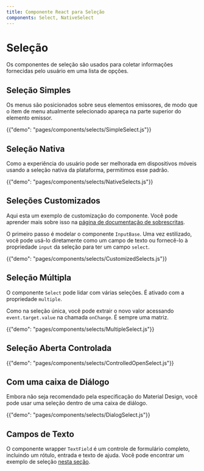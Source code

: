 ```yaml
---
title: Componente React para Seleção
components: Select, NativeSelect
---
```


# Seleção

<p class="description">Os componentes de seleção são usados para coletar informações fornecidas pelo usuário em uma lista de opções.</p>

## Seleção Simples

Os menus são posicionados sobre seus elementos emissores, de modo que o item de menu atualmente selecionado apareça na parte superior do elemento emissor.

{{"demo": "pages/components/selects/SimpleSelect.js"}}

## Seleção Nativa

Como a experiência do usuário pode ser melhorada em dispositivos móveis usando a seleção nativa da plataforma, permitimos esse padrão.

{{"demo": "pages/components/selects/NativeSelects.js"}}

## Seleções Customizados

Aqui esta um exemplo de customização do componente. Você pode aprender mais sobre isso na [página de documentação de sobrescritas](/customization/components/).

O primeiro passo é modelar o componente `InputBase`. Uma vez estilizado, você pode usá-lo diretamente como um campo de texto ou fornecê-lo à propriedade `input` da seleção para ter um campo `select`.

{{"demo": "pages/components/selects/CustomizedSelects.js"}}

## Seleção Múltipla

O componente `Select` pode lidar com várias seleções. É ativado com a propriedade `multiple`.

Como na seleção única, você pode extrair o novo valor acessando `event.target.value` na chamada `onChange`. É sempre uma matriz.

{{"demo": "pages/components/selects/MultipleSelect.js"}}

## Seleção Aberta Controlada

{{"demo": "pages/components/selects/ControlledOpenSelect.js"}}

## Com uma caixa de Diálogo

Embora não seja recomendado pela especificação do Material Design, você pode usar uma seleção dentro de uma caixa de diálogo.

{{"demo": "pages/components/selects/DialogSelect.js"}}

## Campos de Texto

O componente wrapper `TextField` é um controle de formulário completo, incluindo um rótulo, entrada e texto de ajuda. Você pode encontrar um exemplo de seleção [nesta seção](/components/text-fields/#textfield).